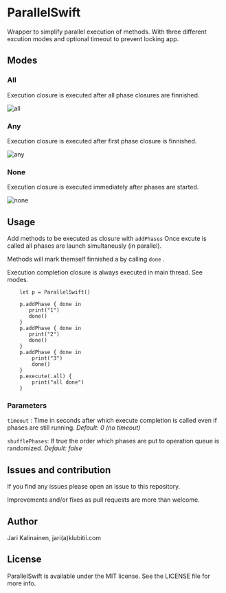 # ParallelSwift
Wrapper to simplify parallel execution of methods. With three different excution modes and optional timeout to prevent locking app.

## Modes
### All
Execution closure is executed after all phase closures are finnished.

 ![all](https://github.com/jvk75/ParallelSwift/raw/master/img/all.png "all")

### Any
Execution closure is executed after first phase closure is finnished.

![any](https://github.com/jvk75/ParallelSwift/raw/master/img/any.png "any")

### None
Execution closure is executed immediately after phases are started.

![none](https://github.com/jvk75/ParallelSwift/raw/master/img/none.png "none")


## Usage 

Add methods to be executed as  closure with ```addPhases``` 
Once excute is called all phases are launch simultaneusly (in parallel). 

Methods will mark themself finnished a by calling  ```done``` .

Execution completion closure is always executed in main thread. See modes.

```
    let p = ParallelSwift()

    p.addPhase { done in
       print("1")
       done()
    }
    p.addPhase { done in
       print("2")
       done()
    }
    p.addPhase { done in
        print("3")
        done()
    }
    p.execute(.all) {
        print("all done")
    }
```

### Parameters

```timeout``` : Time in seconds after which execute completion is called even if phases are still running. *Default: 0 (no timeout)*

```shufflePhases```: If true the order which phases are put to operation queue is randomized. *Default: false*

## Issues and contribution

If you find any issues please open an issue to this repository.

Improvements and/or fixes as pull requests are more than welcome.

## Author

Jari Kalinainen, jari(a)klubitii.com

## License

ParallelSwift is available under the MIT license. See the LICENSE file for more info.
